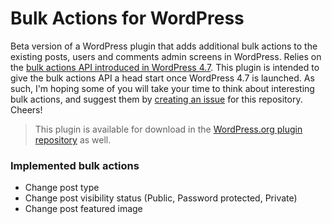 # Bulk Actions for WordPress
Beta version of a WordPress plugin that adds additional bulk actions to the existing posts, users and comments admin screens in WordPress. Relies on the [bulk actions API introduced in WordPress 4.7][1]. This plugin is intended to give the bulk actions API a head start once WordPress 4.7 is launched. As such, I'm hoping some of you will take your time to think about interesting bulk actions, and suggest them by [creating an issue][2] for this repository. Cheers!

> This plugin is available for download in the [WordPress.org plugin repository][3] as well.

### Implemented bulk actions
- Change post type
- Change post visibility status (Public, Password protected, Private)
- Change post featured image

[1]: https://make.wordpress.org/core/2016/10/04/custom-bulk-actions/
[2]: https://github.com/engelen/bulk-actions/issues/new
[3]: https://wordpress.org/plugins/bulk-actions/
